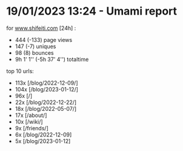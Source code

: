 # 19/01/2023 13:24 - Umami report
for www.shifeiti.com [24h] :

 - 444 (-133) page views
 - 147 (-7) uniques
 - 98 (8) bounces
 - 9h 1' 1'' (-5h 37' 4'') totaltime


top 10 urls:
 - 113x [/blog/2022-12-09/]
 - 104x [/blog/2023-01-12/]
 - 96x [/]
 - 22x [/blog/2022-12-22/]
 - 18x [/blog/2022-05-07/]
 - 17x [/about/]
 - 10x [/wiki/]
 - 9x [/friends/]
 - 6x [/blog/2022-12-09]
 - 5x [/blog/2023-01-12]



